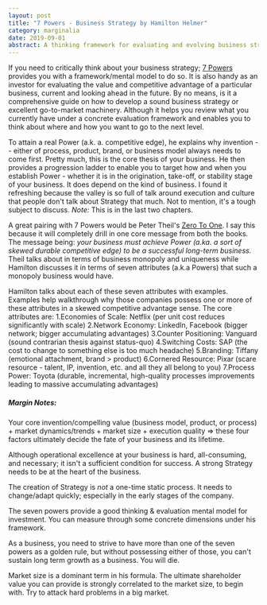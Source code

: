 ```yaml
---
layout: post
title: "7 Powers - Business Strategy by Hamilton Helmer"
category: marginalia
date: 2019-09-01
abstract: A thinking framework for evaluating and evolving business strategy
---
```


If you need to critically think about your business strategy; [7 Powers](https://www.amazon.com/dp/0998116319/ref=cm_sw_em_r_mt_dp_U_qMxBDbNWQ29KQ) provides you with a framework/mental model to do so. It is also handy as an investor for evaluating the value and competitive advantage of a particular business, current and looking ahead in the future. By no means, is it a comprehensive guide on how to develop a sound business strategy or excellent go-to-market machinery. Although it helps you review what you currently have under a concrete evaluation framework and enables you to think about where and how you want to go to the next level.

To attain a real Power (a.k. a. competitive edge), he explains why invention -- either of process, product, brand, or business model always needs to come first. Pretty much, this is the core thesis of your business. He then provides a progression ladder to enable you to target how and when you establish Power - whether it is in the origination, take-off, or stability stage of your business. It does depend on the kind of business. I found it refreshing because the valley is so full of talk around execution and culture that people don't talk about Strategy that much. Not to mention, it's a tough subject to discuss. _Note:_ This is in the last two chapters.

A great pairing with 7 Powers would be Peter Theil's [Zero To One]( https://www.amazon.com/dp/B00J6YBOFQ/ref=cm_sw_em_r_mt_dp_U_o2xBDb30V4AVS). I say this because it will completely drill in one core message from both the books. The message being:  _your business must achieve Power (a.ka. a sort of skewed durable competitive edge) to be a successful long-term business._ Theil talks about in terms of business monopoly and uniqueness while Hamilton discusses it in terms of seven attributes (a.k.a Powers) that such a monopoly business would have.

Hamilton talks about each of these seven attributes with examples. Examples help walkthrough why those companies possess one or more of these attributes in a skewed competitive advantage sense. The core attributes are:
1.Economies of Scale: Netflix (per unit cost reduces significantly with scale) 
2.Network Economy: LinkedIn, Facebook (bigger network; bigger  accumulating advantages) 
3.Counter Positioning: Vanguard (sound contrarian thesis against status-quo) 
4.Switching Costs: SAP (the cost to change to something else is too much headache)
5.Branding: Tiffany (emotional attachment, brand > product) 
6.Cornered  Resource: Pixar (scare resource - talent, IP, invention, etc. and all they all belong to you) 
7.Process Power: Toyota (durable, incremental, high-quality processes improvements leading to massive accumulating advantages) 

##### Margin Notes:

Your core invention/compelling value (business model, product, or process) + market dynamics/trends + market size + execution quality => these four factors ultimately decide the fate of your business and its lifetime.

Although operational excellence at your business is hard, all-consuming, and necessary; it isn't a sufficient condition for success. A strong Strategy needs to be at the heart of the business.

The creation of Strategy is _not_ a one-time static process. It needs to change/adapt quickly; especially in the early stages of the company.

The seven powers provide a good thinking & evaluation mental model for investment. You can measure through some concrete dimensions under his framework.

As a business, you need to strive to have more than one of the seven powers as a golden rule, but without possessing either of those, you can't sustain long term growth as a business. You will die.

Market size is a dominant term in his formula. The ultimate shareholder value you can provide is strongly correlated to the market size, to begin with. Try to attack hard problems in a big market.